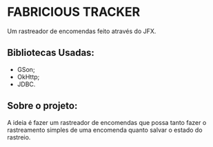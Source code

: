 # FABRICIOUS TRACKER

Um rastreador de encomendas feito através do JFX. 

## Bibliotecas Usadas: 

- GSon;
- OkHttp;
- JDBC.

## Sobre o projeto: 

A ideia é fazer um rastreador de encomendas que possa tanto fazer o rastreamento simples de uma encomenda quanto salvar o estado do rastreio. 
